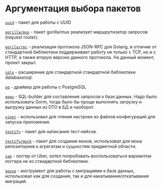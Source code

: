 # Аргументация выбора пакетов

[`uuid`](http://github.com/google/uuid) - пакет для работы с UUID

[`gorilla/mux`](github.com/gorilla/mux) - пакет gorilla/mux реализует маршрутизатор запросов (request router).

[`gorila/rpc`](http://github.com/gorilla/rpc) - реализация протокола JSON-RPC для Golang, в отличие от стандартной библиотеки поддерживает работу не только с TCP, но и с HTTP, а также вторую версию данного протокола. На данный момент, проект закрыт.

[`sqlx`](http://github.com/jmoiron/sqlx) - расширение для стандартной стандартной библиотеки database/sql.

[`pq`](http://github.com/lib/pq) - драйвер для работы с PostgreSQL

[`goqu`](http://github.com/doug-martin/goqu/v9) - SQL-builder для составления запросов к базе данных. Надо было использовать Gorm, тогда было бы проще выполнять загрузку и выгрузку данных из DTO в БД и наоборот.

[`viper`](http://github.com/spf13/viper) - использовал для чтения настроек из файлов конфигураций для запуска приложения.

[`testify`](http://github.com/stretchr/testify) - пакет для написания тест-кейсов.

[`testify/mock`](http://github.com/golang/mock) - пакет для создания моков, использовал для мока репозиториев к агрегатам и сущностям предметной области.

[`zap`](http://go.uber.org/zap) - логгер от Uber, хотел попробовать воспользоваться вариантом логгера не из стандартной библиотеки.

[`goose`](http://github.com/pressly/goose) - инструмент для работы с миграциями к базе данных, использовал как для создания, так и для накатывания/откатывания миграций.
